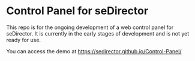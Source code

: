# Control Panel for seDirector

This repo is for the ongoing development of a web control panel for seDirector. It is currently in the early stages of development and is not yet ready for use.

You can access the demo at https://sedirector.github.io/Control-Panel/